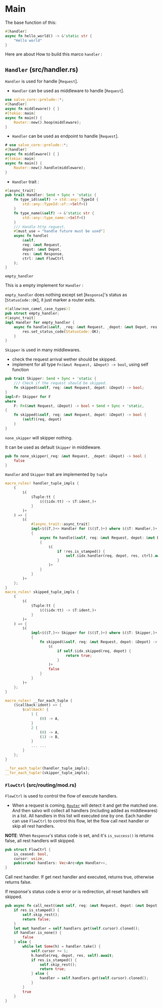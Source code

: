 # Main
The base function of this: 
```rust
#[handler]
async fn hello_world() -> &'static str {
    "Hello world"
}
```
Here are about How to build this marco `handler` : 

## `Handler` (src/handler.rs)

`Handler` is used for handle [`Request`].

* `Handler` can be used as middleware to handle [`Request`].

```rust
use salvo_core::prelude::*;
#[handler]
async fn middleware() { }
#[tokio::main]
async fn main() {
    Router::new().hoop(middleware);
}
```

* `Handler` can be used as endpoint to handle [`Request`].

```rust
# use salvo_core::prelude::*;
#[handler]
async fn middleware() { }
#[tokio::main]
async fn main() {
    Router::new().handle(middleware);
}
```

* `Handler` trait : 

```rust
#[async_trait]
pub trait Handler: Send + Sync + 'static {
    fn type_id(&self) -> std::any::TypeId {
        std::any::TypeId::of::<Self>()
    }
    fn type_name(&self) -> &'static str {
        std::any::type_name::<Self>()
    }
    /// Handle http request.
    #[must_use = "handle future must be used"]
    async fn handle(
        &self, 
        req: &mut Request, 
        depot: &mut Depot,
        res: &mut Response, 
        ctrl: &mut FlowCtrl
    );
}
```

`empty_handler`

This is a empty implement for `Handler` :

`empty_handler` does nothing except set [`Response`]'s status as [`StatusCode::OK`], it just marker a router exits.
```rust
#[allow(non_camel_case_types)]
pub struct empty_handler;
#[async_trait]
impl Handler for empty_handler {
    async fn handle(&self, _req: &mut Request, _depot: &mut Depot, res: &mut Response, _ctrl: &mut FlowCtrl) {
        res.set_status_code(StatusCode::OK);
    }
}
```

`Skipper` is used in many middlewares.
* check the request arrival wether should be skipped.
* implement for all type `Fn(&mut Request, &Depot) -> bool`, using self function
```rust
pub trait Skipper: Send + Sync + 'static {
    /// Check if the request should be skipped.
    fn skipped(&self, req: &mut Request, depot: &Depot) -> bool;
}
impl<F> Skipper for F
where
    F: Fn(&mut Request, &Depot) -> bool + Send + Sync + 'static,
{
    fn skipped(&self, req: &mut Request, depot: &Depot) -> bool {
        (self)(req, depot)
    }
}
```

`none_skipper` will skipper nothing.

It can be used as default `Skipper` in middleware.
```rust
pub fn none_skipper(_req: &mut Request, _depot: &Depot) -> bool {
    false
}
```

`Handler` and `Skipper` trait are implemented by `tuple`

```rust
macro_rules! handler_tuple_impls {
    (
        $(
            $Tuple:tt {
                $(($idx:tt) -> $T:ident,)+
            }
        )+
    ) => {
        $(
            #[async_trait::async_trait]
            impl<$($T,)+> Handler for ($($T,)+) where $($T: Handler,)+
            {
                async fn handle(&self, req: &mut Request, depot: &mut Depot, res: &mut Response, ctrl: &mut FlowCtrl)
                {
                    $(
                        if !res.is_stamped() {
                            self.$idx.handler(req, depot, res, ctrl).await;
                        }
                    )+
                }
            }
        )+
    };
}
macro_rules! skipped_tuple_impls {
    (
        $(
            $Tuple:tt {
                $(($idx:tt) -> $T:ident,)+
            }
        )+
    ) => {
        $(
            impl<$($T,)+> Skipper for ($($T,)+) where $($T: Skipper,)+
            {
                fn skipped(&self, req: &mut Request, depot: &Depot) -> bool {
                    $(
                        if self.$idx.skipped(req, depot) {
                            return true;
                        }
                    )+
                    false
                }
            }
        )+
    };
}

macro_rules! __for_each_tuple {
    ($callback:ident) => {
        $callback! {
            1 {
                (0) -> A,
            }
            2 {
                (0) -> A,
                (1) -> B,
            }
            ... ...
        }
    };
}

__for_each_tuple!(handler_tuple_impls);
__for_each_tuple!(skipper_tuple_impls);
```

### `FlowCtrl` (src/routing/mod.rs)
`FlowCtrl` is used to control the flow of execute handlers.

* When a request is coming, [`Router`] will detect it and get the matched one.
And then salvo will collect all handlers (including added as middlewares) in a list.
All handlers in this list will executed one by one. Each handler can use `FlowCtrl` to control this
flow, let the flow call next handler or skip all rest handlers.

**NOTE**: When `Response`'s status code is set, and it's `is_success()` is returns false, all rest handlers
will skipped.

 [`Router`]: crate::routing::Router
```rust
pub struct FlowCtrl {
    is_ceased: bool,
    cursor: usize,
    pub(crate) handlers: Vec<Arc<dyn Handler>>,
}
```

Call next handler. If get next handler and executed, returns true, otherwise returns false.

If response's status code is error or is redirection, all reset handlers will skipped.
```rust
pub async fn call_next(&mut self, req: &mut Request, depot: &mut Depot, res: &mut Response) -> bool {
    if res.is_stamped() {
        self.skip_rest();
        return false;
    }
    let mut handler = self.handlers.get(self.cursor).cloned();
    if handler.is_none() {
        false
    } else {
        while let Some(h) = handler.take() {
            self.cursor += 1;
            h.handle(req, depot, res, self).await;
            if res.is_stamped() {
                self.skip_rest();
                return true;
            } else {
                handler = self.handlers.get(self.cursor).cloned();
            }
        }
        true
    }
}
```